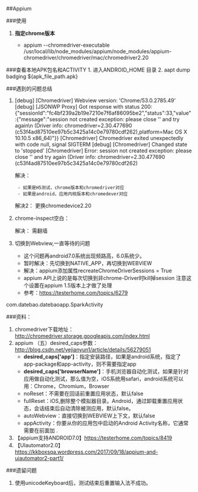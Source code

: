 ##Appium


###使用
1. **指定chrome版本**
    
    - appium --chromedriver-executable /usr/local/lib/node_modules/appium/node_modules/appium-chromedriver/chromedriver/mac/chromedriver2.20

###查看本地APK包名和ACTIVITY
    1. 进入ANDROID_HOME 目录
    2. aapt dump badging ${apk_file_path.apk} 


###遇到的问题总结

1. [debug] [Chromedriver] Webview version: 'Chrome/53.0.2785.49'
[debug] [JSONWP Proxy] Got response with status 200: {"sessionId":"fc4bf239a2b19e7210e7f6af86095be2","status":33,"value":{"message":"session not created exception: please close '' and try again\n  (Driver info: chromedriver=2.30.477690 (c53f4ad87510ee97b5c3425a14c0e79780cdf262),platform=Mac OS X 10.10.5 x86_64)"}}
[Chromedriver] Chromedriver exited unexpectedly with code null, signal SIGTERM
[debug] [Chromedriver] Changed state to 'stopped'
[Chromedriver] Error: session not created exception: please close '' and try again
  (Driver info: chromedriver=2.30.477690 (c53f4ad87510ee97b5c3425a14c0e79780cdf262)
    
    解决：
    
        - 如果是H5测试，chrome版本和chromedriver对应
        - 如果是android，应用内核版本和chromedever对应
	解决2： 更换chromedevice2.20
2. chrome-inspect空白：

	解决： 需翻墙
3. 切换到Webview,一直等待的问题
	
	- 这个问题再android7.0系统出现频路高，6.0系统少。
	- 暂时解决：先切换到NATIVE_APP，再切换到WEBVIEW
	- 解决：appium添加属性recreateChromeDriverSessions = True
	- appium API上说的是每次切换到非chrome-Driver时kill掉session 注意这个设置在appium 1.5版本上才做了处理
	- 参考：https://testerhome.com/topics/6279

com.datebao.datebaoapp.SparkActivity

###资料：

1. chromedriver下载地址：http://chromedriver.storage.googleapis.com/index.html
2.  appium （五）desired_caps参数：http://blog.csdn.net/yejianyun1/article/details/56279051
	- **desired_caps['app']**：指定安装路径，如果是android系统，指定了app-package和app-activity，则不需要指定app
	- **desired_caps['browserName']**：手机浏览器自动化测试，如果是针对应用做自动化测试，那么值为空，iOS系统用safari，android系统可以用：Chrome，Chromium，Browser
	- noReset：不需要在回话前重置应用状态，默认false
	- fullReset：iOS,删除整个模拟器目录。Android，通过卸载重置应用状态，会话结束后自动清除被测应用，默认false。
	- autoWebview：直接切换到WEBVIEW上下文，默认false
	- appActivity：你要从你的应用包中启动的Android Activity名称，它通常需要在前面加 .
3. 【appium支持ANDROID7.0】https://testerhome.com/topics/8419
4. 【UIautomator2.0】https://kkboxsqa.wordpress.com/2017/09/18/appium-and-uiautomator2-part1/
	
###遗留问题
1. 使用unicodeKeyboard后，测试结束后重置输入法不成功。


